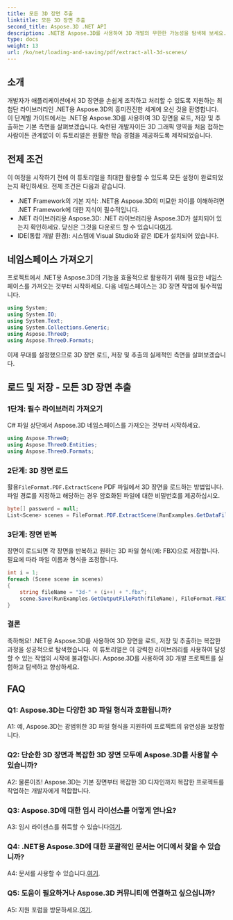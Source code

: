 ```yaml
---
title: 모든 3D 장면 추출
linktitle: 모든 3D 장면 추출
second_title: Aspose.3D .NET API
description: .NET용 Aspose.3D를 사용하여 3D 개발의 무한한 가능성을 탐색해 보세요. 장면을 쉽게 로드, 저장 및 추출할 수 있습니다.
type: docs
weight: 13
url: /ko/net/loading-and-saving/pdf/extract-all-3d-scenes/
---
```

## 소개

개발자가 애플리케이션에서 3D 장면을 손쉽게 조작하고 처리할 수 있도록 지원하는 최첨단 라이브러리인 .NET용 Aspose.3D의 흥미진진한 세계에 오신 것을 환영합니다. 이 단계별 가이드에서는 .NET용 Aspose.3D를 사용하여 3D 장면을 로드, 저장 및 추출하는 기본 측면을 살펴보겠습니다. 숙련된 개발자이든 3D 그래픽 영역을 처음 접하는 사람이든 관계없이 이 튜토리얼은 원활한 학습 경험을 제공하도록 제작되었습니다.

## 전제 조건

이 여정을 시작하기 전에 이 튜토리얼을 최대한 활용할 수 있도록 모든 설정이 완료되었는지 확인하세요. 전제 조건은 다음과 같습니다.

- .NET Framework의 기본 지식: .NET용 Aspose.3D의 미묘한 차이를 이해하려면 .NET Framework에 대한 지식이 필수적입니다.
-  .NET 라이브러리용 Aspose.3D: .NET 라이브러리용 Aspose.3D가 설치되어 있는지 확인하세요. 당신은 그것을 다운로드 할 수 있습니다[여기](https://releases.aspose.com/3d/net/).
- IDE(통합 개발 환경): 시스템에 Visual Studio와 같은 IDE가 설치되어 있습니다.

## 네임스페이스 가져오기

프로젝트에서 .NET용 Aspose.3D의 기능을 효율적으로 활용하기 위해 필요한 네임스페이스를 가져오는 것부터 시작하세요. 다음 네임스페이스는 3D 장면 작업에 필수적입니다.

```csharp
using System;
using System.IO;
using System.Text;
using System.Collections.Generic;
using Aspose.ThreeD;
using Aspose.ThreeD.Formats;
```

이제 무대를 설정했으므로 3D 장면 로드, 저장 및 추출의 실제적인 측면을 살펴보겠습니다.

## 로드 및 저장 - 모든 3D 장면 추출

### 1단계: 필수 라이브러리 가져오기

C# 파일 상단에서 Aspose.3D 네임스페이스를 가져오는 것부터 시작하세요.

```csharp
using Aspose.ThreeD;
using Aspose.ThreeD.Entities;
using Aspose.ThreeD.Formats;
```

### 2단계: 3D 장면 로드

 활용`FileFormat.PDF.ExtractScene` PDF 파일에서 3D 장면을 로드하는 방법입니다. 파일 경로를 지정하고 해당하는 경우 암호화된 파일에 대한 비밀번호를 제공하십시오.

```csharp
byte[] password = null;
List<Scene> scenes = FileFormat.PDF.ExtractScene(RunExamples.GetDataFilePath("House_Design.pdf"), password);
```

### 3단계: 장면 반복

장면이 로드되면 각 장면을 반복하고 원하는 3D 파일 형식(예: FBX)으로 저장합니다. 필요에 따라 파일 이름과 형식을 조정합니다.

```csharp
int i = 1;
foreach (Scene scene in scenes)
{
    string fileName = "3d-" + (i++) + ".fbx";
    scene.Save(RunExamples.GetOutputFilePath(fileName), FileFormat.FBX7400ASCII);
}
```

### 결론

축하해요! .NET용 Aspose.3D를 사용하여 3D 장면을 로드, 저장 및 추출하는 복잡한 과정을 성공적으로 탐색했습니다. 이 튜토리얼은 이 강력한 라이브러리를 사용하여 달성할 수 있는 작업의 시작에 불과합니다. Aspose.3D를 사용하여 3D 개발 프로젝트를 실험하고 탐색하고 향상하세요.

## FAQ

### Q1: Aspose.3D는 다양한 3D 파일 형식과 호환됩니까?

A1: 예, Aspose.3D는 광범위한 3D 파일 형식을 지원하여 프로젝트의 유연성을 보장합니다.

### Q2: 단순한 3D 장면과 복잡한 3D 장면 모두에 Aspose.3D를 사용할 수 있습니까?

A2: 물론이죠! Aspose.3D는 기본 장면부터 복잡한 3D 디자인까지 복잡한 프로젝트를 작업하는 개발자에게 적합합니다.

### Q3: Aspose.3D에 대한 임시 라이선스를 어떻게 얻나요?

 A3: 임시 라이센스를 취득할 수 있습니다[여기](https://purchase.aspose.com/temporary-license/).

### Q4: .NET용 Aspose.3D에 대한 포괄적인 문서는 어디에서 찾을 수 있습니까?

 A4: 문서를 사용할 수 있습니다.[여기](https://reference.aspose.com/3d/net/).

### Q5: 도움이 필요하거나 Aspose.3D 커뮤니티에 연결하고 싶으십니까?

 A5: 지원 포럼을 방문하세요.[여기](https://forum.aspose.com/c/3d/18).